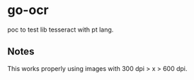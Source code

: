 # go-ocr

poc to test lib tesseract with pt lang.

## Notes

This works properly using images with 300 dpi > x > 600 dpi.

